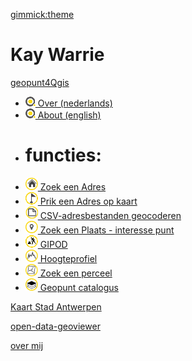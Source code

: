 [gimmick:theme](cyborg)


# Kay Warrie

[geopunt4Qgis]()

  * <a href="index.html#!README_NL.md" ><img src="images/geopuntSmal.png" /> Over (nederlands)</a>  
  * <a href="index.html#!README.md" ><img src="images/geopuntSmal.png" /> About (english)</a>
  * # functies:
  * <a href="index.html#!geopuntAddress.md" ><img src="images/geopuntAddressSmall.png" /> Zoek een Adres</a> 
  * <a href="index.html#!geopuntReverse.md" ><img src="images/geopuntReverseSmall.png" /> Prik een Adres op kaart</a>
  * <a href="index.html#!geopuntBatchgeocode.md" ><img src="images/geopuntBatchgeocodeSmall.png" /> CSV-adresbestanden geocoderen</a>
  * <a href="index.html#!geopuntPoi.md" ><img src="images/geopuntPoiSmall.png" /> Zoek een Plaats - interesse punt</a>
  * <a href="index.html#!geopuntGIPOD.md" ><img src="images/geopuntGIPODsmall.png" /> GIPOD</a>
  * <a href="index.html#!geopuntElevation.md" ><img src="images/geopuntElevationSmall.png" /> Hoogteprofiel</a>
  * <a href="index.html#!geopuntParcel.md" ><img src="images/geopuntParcelSmall.png" /> Zoek een perceel</a>
  * <a href="index.html#!geopuntDatacatalog.md" ><img src="images/geopuntDataCatalogusSmall.png" /> Geopunt catalogus</a>
 

[Kaart Stad Antwerpen](stadsplan/index.html)

[open-data-geoviewer](http://opendata.antwerpen.be/apps/open-data-geoviewer)

[over mij](aboutMe.md)
